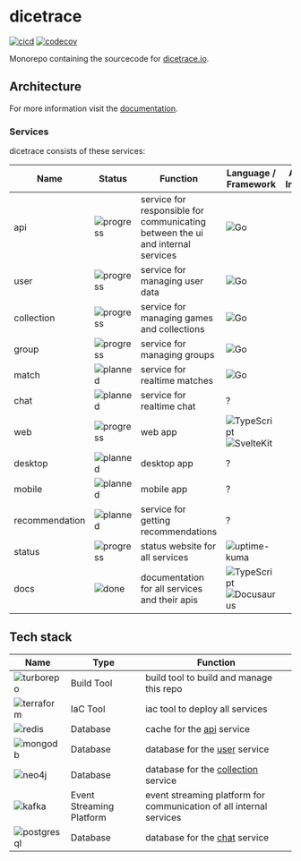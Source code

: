 # dicetrace

[![cicd](https://github.com/ngoldack/dicetrace/actions/workflows/cicd.yaml/badge.svg)](https://github.com/ngoldack/dicetrace/actions/workflows/cicd.yaml)
[![codecov](https://codecov.io/github/ngoldack/dicetrace/branch/main/graph/badge.svg?token=4IljTKeRUs)](https://codecov.io/github/ngoldack/dicetrace)

Monorepo containing the sourcecode for [dicetrace.io](https://dicetrace.io).

## Architecture

For more information visit the [documentation](https://docs.dicetrace.io/).

### Services

dicetrace consists of these services:

| Name           | Status                                                                                 | Function                                                                       | Language / Framework                                                                                                                                                                                                                        | Additional Information |
|----------------|----------------------------------------------------------------------------------------|--------------------------------------------------------------------------------|---------------------------------------------------------------------------------------------------------------------------------------------------------------------------------------------------------------------------------------------|------------------------|
| api            | ![progress](https://img.shields.io/badge/PROGRESS---?style=for-the-badge&color=yellow) | service for responsible for communicating between the ui and internal services | ![Go](https://img.shields.io/badge/go-00ADD8.svg?&style=for-the-badge&logo=go&logoColor=white)                                                                                                                                              |                        |
| user           | ![progress](https://img.shields.io/badge/PROGRESS---?style=for-the-badge&color=yellow) | service for managing user data                                                 | ![Go](https://img.shields.io/badge/go-00ADD8.svg?&style=for-the-badge&logo=go&logoColor=white)                                                                                                                                              |                        |
| collection     | ![progress](https://img.shields.io/badge/PROGRESS---?style=for-the-badge&color=yellow) | service for managing games and collections                                     | ![Go](https://img.shields.io/badge/go-00ADD8.svg?&style=for-the-badge&logo=go&logoColor=white)                                                                                                                                              |                        |
| group          | ![progress](https://img.shields.io/badge/PROGRESS---?style=for-the-badge&color=yellow) | service for managing groups                                                    | ![Go](https://img.shields.io/badge/go-00ADD8.svg?&style=for-the-badge&logo=go&logoColor=white)                                                                                                                                              |                        |
| match          | ![planned](https://img.shields.io/badge/PLANNED---?style=for-the-badge&color=red)      | service for realtime matches                                                   | ![Go](https://img.shields.io/badge/go-00ADD8.svg?&style=for-the-badge&logo=go&logoColor=white)                                                                                                                                              |                        |
| chat           | ![planned](https://img.shields.io/badge/PLANNED---?style=for-the-badge&color=red)      | service for realtime chat                                                      | ?                                                                                                                                                                                                                                           |                        |
| web            | ![progress](https://img.shields.io/badge/PROGRESS---?style=for-the-badge&color=yellow) | web app                                                                        | ![TypeScript](https://img.shields.io/badge/typescript-3178C6.svg?&style=for-the-badge&logo=typescript&logoColor=white)<br/>![SvelteKit](https://img.shields.io/badge/sveltekit-FF3E00.svg?&style=for-the-badge&logo=svelte&logoColor=white) |                        |
| desktop        | ![planned](https://img.shields.io/badge/PLANNED---?style=for-the-badge&color=red)      | desktop app                                                                    | ?                                                                                                                                                                                                                                           |
| mobile         | ![planned](https://img.shields.io/badge/PLANNED---?style=for-the-badge&color=red)      | mobile app                                                                     | ?                                                                                                                                                                                                                                           |                        |
| recommendation | ![planned](https://img.shields.io/badge/PLANNED---?style=for-the-badge&color=red)      | service for getting recommendations                                            | ?                                                                                                                                                                                                                                           |                        |
| status         | ![progress](https://img.shields.io/badge/PROGRESS---?style=for-the-badge&color=yellow) | status website for all services                                                | ![uptime-kuma](https://img.shields.io/badge/uptime_kuma-5cdd8b.svg?&style=for-the-badge&logo=uptimekuma&logoColor=white)                                                                                                                    |                        |
| docs           | ![done](https://img.shields.io/badge/DONE---?style=for-the-badge&color=green)          | documentation for all services and their apis                                  | ![TypeScript](https://img.shields.io/badge/typescript-3178C6.svg?&style=for-the-badge&logo=typescript&logoColor=white)<br/>![Docusaurus](https://img.shields.io/badge/Docusaurus-3ecc5f.svg?&style=for-the-badge)                           |                        |
                                                                                                
## Tech stack

| Name                                                                                                                | Type                     | Function                                                            |
|---------------------------------------------------------------------------------------------------------------------|--------------------------|---------------------------------------------------------------------|
| ![turborepo](https://img.shields.io/badge/turborepo-ef4444.svg?&style=for-the-badge&logo=turborepo&logoColor=white) | Build Tool               | build tool to build and manage this repo                            |
| ![terraform](https://img.shields.io/badge/terraform-7b42bc.svg?&style=for-the-badge&logo=terraform&logoColor=white) | IaC Tool                 | iac tool to deploy all services                                     |
| ![redis](https://img.shields.io/badge/redis-%23DD0031.svg?&style=for-the-badge&logo=redis&logoColor=white)          | Database                 | cache for the [api](#architecture#services) service                 |
| ![mongodb](https://img.shields.io/badge/MongoDB-4EA94B?style=for-the-badge&logo=mongodb&logoColor=white)            | Database                 | database for the [user]() service                                   |
| ![neo4j](https://img.shields.io/badge/Neo4j-018bff?style=for-the-badge&logo=neo4j&logoColor=white)                  | Database                 | database for the [collection]() service                             |
| ![kafka](https://img.shields.io/badge/Kafka-231F20?style=for-the-badge&logo=apachekafka&logoColor=white)            | Event Streaming Platform | event streaming platform for communication of all internal services |
| ![postgresql](https://img.shields.io/badge/postgresql-4169E1?style=for-the-badge&logo=postgresql&logoColor=white)   | Database                 | database for the [chat]() service                                   |
